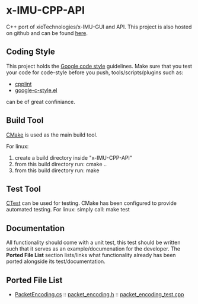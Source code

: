 x-IMU-CPP-API
=============

C++ port of xioTechnologies/x-IMU-GUI and API.
This project is also hosted on github and can be found [here](https://github.com/xioTechnologies/x-IMU-GUI).

Coding Style
------------
This project holds the [Google code style](http://google-styleguide.googlecode.com/svn/trunk/cppguide.html) guidelines.
Make sure that you test your code for code-style before you push, tools/scripts/plugins such as:

+ [cpplint](http://google-styleguide.googlecode.com/svn/trunk/cpplint/cpplint.py)
+ [google-c-style.el](http://google-styleguide.googlecode.com/svn/trunk/google-c-style.el)

can be of great confiniance.

Build Tool
------------
[CMake](http://www.cmake.org) is used as the main build tool.

For linux:
   1. create a build directory inside "x-IMU-CPP-API"
   2. from this build directory run: cmake ..
   3. from this build directory run: make

Test Tool
-----------
[CTest](http://www.cmake.org/cmake/help/v2.8.8/ctest.html) can be used for testing.
CMake has been configured to provide automated testing.
For linux: simply call: make test 

Documentation
--------------
All functionality should come with a unit test, this test should be written such that it
serves as an example/documenation for the developer. The **Ported File List** section lists/links
what functionality already has been ported alongside its test/documentation.

Ported File List
----------------
+ [PacketEncoding.cs](https://github.com/xioTechnologies/x-IMU-GUI/blob/master/x-IMU%20API/PacketEncoding.cs) ::  [packet_encoding.h](https://github.com/Auke-Dirk/x-IMU-CPP-API/blob/master/include/ximuapi/packet/packet_encoding.h) ::
[packet_encoding_test.cpp](https://github.com/Auke-Dirk/x-IMU-CPP-API/blob/master/tests/packet_encoding_test.cpp)
